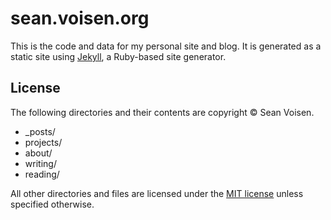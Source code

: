 sean.voisen.org
===============

This is the code and data for my personal site and blog. It is generated as a static site using [Jekyll](http://github.com/mojombo/jekyll), a Ruby-based site generator.

License
-------

The following directories and their contents are copyright © Sean Voisen.

* _posts/
* projects/
* about/
* writing/
* reading/

All other directories and files are licensed under the [MIT license](http://www.opensource.org/licenses/mit-license.php) unless specified otherwise.
